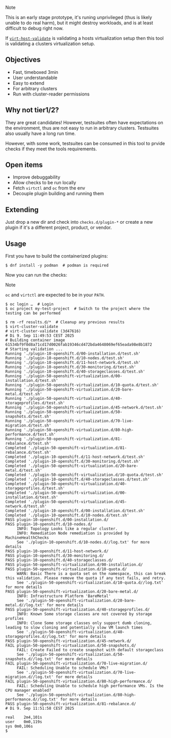 
> [!NOTE]
> This is an early stage prototype, it's runing unprivileged (thus is likely unable to do real harm),
> but it might destroy workloads, and is at least difficult to debug right now.

If [`virt-host-validate`](https://libvirt.org/manpages/virt-host-validate.html) is validating a hosts virtualization setup
then this tool is validating a clusters virtualization setup.

## Objectives

* Fast, timeboxed 3min
* User understandable
* Easy to extend
* For arbitrary clusters
* Run with cluster-reader permissions

## Why not tier1/2?

They are great candidates!
However, testsuites often have expectations on the environment, thus are not easy to run in arbitrary clusters.
Testsuites also usually have a long run time.

However, with some work, testsuites can be consumed in this tool to prvide checks if they meet the tools requirements.

## Open items

- Improve debuggability
- Allow checks to be run locally
- Fetch `virtctl` and `oc` from the env
- Decouple plugin building and running them

## Extending

Just drop a new dir and check into `checks.d/plugin-*` or create a new plugin if it's a different project, product, or vendor.

## Usage

First you have to build the containerized plugins:

```console
$ dnf install -y podman  # podman is required
```

Now you can run the checks:

> [!NOTE]
> `oc` and `virtctl` are expected to be in your `PATH`.

```console
$ oc login …  # Login
$ oc project my-test-project  # Switch to the project where the testing can be performed

$ rm -rf results.d/*  # Cleanup any previous results
$ virt-cluster-validate
# virt-cluster-validate (3d47616)
# Di 9. Sep 11:49:53 CEST 2025
# Building container image
61534bf9f0d8a71cd17d0026fab19346cd472bda4648069ef65eada98e8b1872
# Starting validation ...
Running './plugin-10-openshift.d/00-installation.d/test.sh'
Running './plugin-10-openshift.d/10-nodes.d/test.sh'
Running './plugin-10-openshift.d/11-host-network.d/test.sh'
Running './plugin-10-openshift.d/30-monitoring.d/test.sh'
Running './plugin-10-openshift.d/40-storageclasses.d/test.sh'
Running './plugin-50-openshift-virtualization.d/00-installation.d/test.sh'
Running './plugin-50-openshift-virtualization.d/10-quota.d/test.sh'
Running './plugin-50-openshift-virtualization.d/20-bare-metal.d/test.sh'
Running './plugin-50-openshift-virtualization.d/40-storageprofiles.d/test.sh'
Running './plugin-50-openshift-virtualization.d/45-network.d/test.sh'
Running './plugin-50-openshift-virtualization.d/50-snapshots.d/test.sh'
Running './plugin-50-openshift-virtualization.d/70-live-migration.d/test.sh'
Running './plugin-50-openshift-virtualization.d/80-high-performance.d/test.sh'
Running './plugin-50-openshift-virtualization.d/81-rebalance.d/test.sh'
Completed './plugin-50-openshift-virtualization.d/81-rebalance.d/test.sh'
Completed './plugin-10-openshift.d/11-host-network.d/test.sh'
Completed './plugin-10-openshift.d/30-monitoring.d/test.sh'
Completed './plugin-50-openshift-virtualization.d/20-bare-metal.d/test.sh'
Completed './plugin-50-openshift-virtualization.d/10-quota.d/test.sh'
Completed './plugin-10-openshift.d/40-storageclasses.d/test.sh'
Completed './plugin-50-openshift-virtualization.d/40-storageprofiles.d/test.sh'
Completed './plugin-50-openshift-virtualization.d/00-installation.d/test.sh'
Completed './plugin-50-openshift-virtualization.d/45-network.d/test.sh'
Completed './plugin-10-openshift.d/00-installation.d/test.sh'
Completed './plugin-10-openshift.d/10-nodes.d/test.sh'
PASS plugin-10-openshift.d/00-installation.d/
PASS plugin-10-openshift.d/10-nodes.d/
     INFO: Topology Looks like a regular cluster.
     INFO: Remediation Node remediation is provided by MachineHealthChecks
     See './plugin-10-openshift.d/10-nodes.d//log.txt' for more details
PASS plugin-10-openshift.d/11-host-network.d/
PASS plugin-10-openshift.d/30-monitoring.d/
PASS plugin-10-openshift.d/40-storageclasses.d/
PASS plugin-50-openshift-virtualization.d/00-installation.d/
PASS plugin-50-openshift-virtualization.d/10-quota.d/
     WARN: Basic There is a quota set on the namespace, this can break this validation. Please remove the quota if any test fails, and retry.
     See './plugin-50-openshift-virtualization.d/10-quota.d//log.txt' for more details
PASS plugin-50-openshift-virtualization.d/20-bare-metal.d/
     INFO: Infrastructure Platform 'BareMetal'
     See './plugin-50-openshift-virtualization.d/20-bare-metal.d//log.txt' for more details
PASS plugin-50-openshift-virtualization.d/40-storageprofiles.d/
     INFO: Known Some storage classes are not covered by storage profiles
     INFO: Clone Some storage classes only support dumb cloning, leading to slow cloning and potentially slow VM launch times
     See './plugin-50-openshift-virtualization.d/40-storageprofiles.d//log.txt' for more details
PASS plugin-50-openshift-virtualization.d/45-network.d/
FAIL plugin-50-openshift-virtualization.d/50-snapshots.d/
     FAIL: Create Failed to create snapshot with default storageclass
     See './plugin-50-openshift-virtualization.d/50-snapshots.d//log.txt' for more details
FAIL plugin-50-openshift-virtualization.d/70-live-migration.d/
     FAIL: Scheduling Unable to schedule VMs?
     See './plugin-50-openshift-virtualization.d/70-live-migration.d//log.txt' for more details
FAIL plugin-50-openshift-virtualization.d/80-high-performance.d/
     FAIL: Scheduling Unable to schedule high performance VMs. Is the CPU manager enabled?
     See './plugin-50-openshift-virtualization.d/80-high-performance.d//log.txt' for more details
PASS plugin-50-openshift-virtualization.d/81-rebalance.d/
# Di 9. Sep 11:51:58 CEST 2025

real	2m4,101s
user	0m0,119s
sys	0m0,106s
$
```
